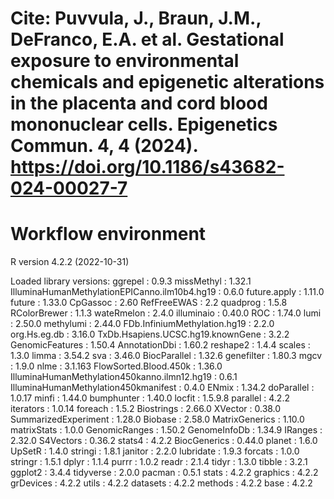 # Cite: Puvvula, J., Braun, J.M., DeFranco, E.A. et al. Gestational exposure to environmental chemicals and epigenetic alterations in the placenta and cord blood mononuclear cells. Epigenetics Commun. 4, 4 (2024). https://doi.org/10.1186/s43682-024-00027-7

# Workflow environment
R version 4.2.2 (2022-10-31) 

Loaded library versions:
ggrepel : 0.9.3 
missMethyl : 1.32.1 
IlluminaHumanMethylationEPICanno.ilm10b4.hg19 : 0.6.0 
future.apply : 1.11.0 
future : 1.33.0 
CpGassoc : 2.60 
RefFreeEWAS : 2.2 
quadprog : 1.5.8 
RColorBrewer : 1.1.3 
wateRmelon : 2.4.0 
illuminaio : 0.40.0 
ROC : 1.74.0 
lumi : 2.50.0 
methylumi : 2.44.0 
FDb.InfiniumMethylation.hg19 : 2.2.0 
org.Hs.eg.db : 3.16.0 
TxDb.Hsapiens.UCSC.hg19.knownGene : 3.2.2 
GenomicFeatures : 1.50.4 
AnnotationDbi : 1.60.2 
reshape2 : 1.4.4 
scales : 1.3.0 
limma : 3.54.2 
sva : 3.46.0 
BiocParallel : 1.32.6 
genefilter : 1.80.3 
mgcv : 1.9.0 
nlme : 3.1.163 
FlowSorted.Blood.450k : 1.36.0 
IlluminaHumanMethylation450kanno.ilmn12.hg19 : 0.6.1 
IlluminaHumanMethylation450kmanifest : 0.4.0 
ENmix : 1.34.2 
doParallel : 1.0.17 
minfi : 1.44.0 
bumphunter : 1.40.0 
locfit : 1.5.9.8 
parallel : 4.2.2 
iterators : 1.0.14 
foreach : 1.5.2 
Biostrings : 2.66.0 
XVector : 0.38.0 
SummarizedExperiment : 1.28.0 
Biobase : 2.58.0 
MatrixGenerics : 1.10.0 
matrixStats : 1.0.0 
GenomicRanges : 1.50.2 
GenomeInfoDb : 1.34.9 
IRanges : 2.32.0 
S4Vectors : 0.36.2 
stats4 : 4.2.2 
BiocGenerics : 0.44.0 
planet : 1.6.0 
UpSetR : 1.4.0 
stringi : 1.8.1 
janitor : 2.2.0 
lubridate : 1.9.3 
forcats : 1.0.0 
stringr : 1.5.1 
dplyr : 1.1.4 
purrr : 1.0.2 
readr : 2.1.4 
tidyr : 1.3.0 
tibble : 3.2.1 
ggplot2 : 3.4.4 
tidyverse : 2.0.0 
pacman : 0.5.1 
stats : 4.2.2 
graphics : 4.2.2 
grDevices : 4.2.2 
utils : 4.2.2 
datasets : 4.2.2 
methods : 4.2.2 
base : 4.2.2 
